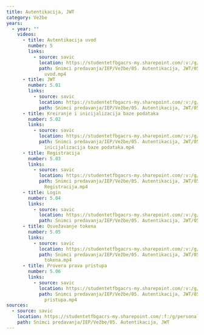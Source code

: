 ```yaml
---
title: Autentikacija, JWT
category: Vežbe
years:
  - year: ""
    videos:
      - title: Autentikacija uvod
        number: 5
        links:
          - source: savic
            location: https://studentetfbgacrs-my.sharepoint.com/:v:/g/personal/sa190595d_student_etf_bg_ac_rs/ETEpgrebsAVJvI9SBHqdnK4B4DYsnzNRQ5Po3sjrtJ_tZA
            path: Snimci predavanja/IEP/Vežbe/05. Autentikacija, JWT/05.00 - Autentikacija
              uvod.mp4
      - title: JWT
        number: 5.01
        links:
          - source: savic
            location: https://studentetfbgacrs-my.sharepoint.com/:v:/g/personal/sa190595d_student_etf_bg_ac_rs/EVXUy4lCPrtAm28PfYrjrjIB0xgTSTTCyE2nYuyiM2PucA
            path: Snimci predavanja/IEP/Vežbe/05. Autentikacija, JWT/05.01 - JWT.mp4
      - title: Kreiranje i inicijalizacija baze podataka
        number: 5.02
        links:
          - source: savic
            location: https://studentetfbgacrs-my.sharepoint.com/:v:/g/personal/sa190595d_student_etf_bg_ac_rs/EawKWYE7oKBNqNJP0xDHVAMB3Wzew2-YJiYI353GS52CJg
            path: Snimci predavanja/IEP/Vežbe/05. Autentikacija, JWT/05.02 - Kreiranje i
              inicijalizacija baze podataka.mp4
      - title: Registracija
        number: 5.03
        links:
          - source: savic
            location: https://studentetfbgacrs-my.sharepoint.com/:v:/g/personal/sa190595d_student_etf_bg_ac_rs/EXYBzHK8Z3pLtFhZTNKU2eYBF27Q1ywdTK18Ecm-nR4lQQ
            path: Snimci predavanja/IEP/Vežbe/05. Autentikacija, JWT/05.03 -
              Registracija.mp4
      - title: Login
        number: 5.04
        links:
          - source: savic
            location: https://studentetfbgacrs-my.sharepoint.com/:v:/g/personal/sa190595d_student_etf_bg_ac_rs/EevZhYswVzZFvkRIbMERKA4BBG1_VJ8_J8brJmlIsFmo9w
            path: Snimci predavanja/IEP/Vežbe/05. Autentikacija, JWT/05.04 - Login.mp4
      - title: Osvežavanje tokena
        number: 5.05
        links:
          - source: savic
            location: https://studentetfbgacrs-my.sharepoint.com/:v:/g/personal/sa190595d_student_etf_bg_ac_rs/EbKrrA1FUE1GgISWkCul8_sBzR6JiIGco8PNHPO1tJSj3w
            path: Snimci predavanja/IEP/Vežbe/05. Autentikacija, JWT/05.05 - Osvežavanje
              tokena.mp4
      - title: Provera prava pristupa
        number: 5.06
        links:
          - source: savic
            location: https://studentetfbgacrs-my.sharepoint.com/:v:/g/personal/sa190595d_student_etf_bg_ac_rs/Eb3qol8UhG5BhwJJevcFOj4BOZW0hJFwQhezXiHSkcIXCQ
            path: Snimci predavanja/IEP/Vežbe/05. Autentikacija, JWT/05.06 - Provera prava
              pristupa.mp4
sources:
  - source: savic
    location: https://studentetfbgacrs-my.sharepoint.com/:f:/g/personal/sa190595d_student_etf_bg_ac_rs/Ept0u0zWNMJJmWMthRqMlrcBNhyub0kX9Fbb1sfxoYze4A
    path: Snimci predavanja/IEP/Vežbe/05. Autentikacija, JWT
---
```



